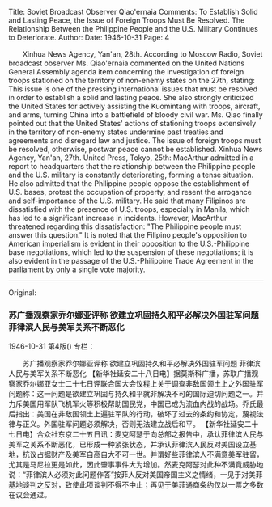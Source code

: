 Title: Soviet Broadcast Observer Qiao'ernaia Comments: To Establish Solid and Lasting Peace, the Issue of Foreign Troops Must Be Resolved. The Relationship Between the Philippine People and the U.S. Military Continues to Deteriorate.
Author:
Date: 1946-10-31
Page: 4

　　Xinhua News Agency, Yan'an, 28th. According to Moscow Radio, Soviet broadcast observer Ms. Qiao'ernaia commented on the United Nations General Assembly agenda item concerning the investigation of foreign troops stationed on the territory of non-enemy states on the 27th, stating: This issue is one of the pressing international issues that must be resolved in order to establish a solid and lasting peace. She also strongly criticized the United States for actively assisting the Kuomintang with troops, aircraft, and arms, turning China into a battlefield of bloody civil war. Ms. Qiao finally pointed out that the United States' actions of stationing troops extensively in the territory of non-enemy states undermine past treaties and agreements and disregard law and justice. The issue of foreign troops must be resolved, otherwise, postwar peace cannot be established.
    Xinhua News Agency, Yan'an, 27th. United Press, Tokyo, 25th: MacArthur admitted in a report to headquarters that the relationship between the Philippine people and the U.S. military is constantly deteriorating, forming a tense situation. He also admitted that the Philippine people oppose the establishment of U.S. bases, protest the occupation of property, and resent the arrogance and self-importance of the U.S. military. He said that many Filipinos are dissatisfied with the presence of U.S. troops, especially in Manila, which has led to a significant increase in incidents. However, MacArthur threatened regarding this dissatisfaction: "The Philippine people must answer this question." It is noted that the Filipino people's opposition to American imperialism is evident in their opposition to the U.S.-Philippine base negotiations, which led to the suspension of these negotiations; it is also evident in the passage of the U.S.-Philippine Trade Agreement in the parliament by only a single vote majority.



<hr /> 

Original: 


### 苏广播观察家乔尔娜亚评称  欲建立巩固持久和平必解决外国驻军问题  菲律滨人民与美军关系不断恶化

1946-10-31
第4版()
专栏：

　　苏广播观察家乔尔娜亚评称
    欲建立巩固持久和平必解决外国驻军问题
    菲律滨人民与美军关系不断恶化
    【新华社延安二十八日电】据莫斯科广播，苏联广播观察家乔尔娜亚女士二十七日评联合国大会议程上关于调查非敌国领土上之外国驻军问题称：这一问题是欲建立巩固与持久和平就非解决不可的国际迫切问题之一。并力斥美国用军队飞机军火等积极帮助国民党，中国已成为流血内战的战场。乔氏最后指出：美国在非敌国领土上遍驻军队的行动，破坏了过去的条约和协定，蔑视法律与正义。外国驻军问题必须解决，否则无法建立战后和平。
    【新华社延安二十七日电】合众社东京二十五日讯：麦克阿瑟于向总部之报告中，承认菲律滨人民与美军之关系不断恶化，已形成一种紧张状态，并承认菲律滨人民反对美国设立基地，抗议占据财产及美军自高自大不可一世。并谓好些菲律滨人不满意美军驻留，尤其是马尼拉更是如此，因此肇事事件大为增加。然麦克阿瑟对此种不满竟威胁地说：“菲律滨人必须对此问题作答”按菲人反对美国帝国主义之情绪，一见于对美菲基地谈判之反对，致使此项谈判不得不中止；再见于美菲通商条约仅以一票之多数在议会通过。

